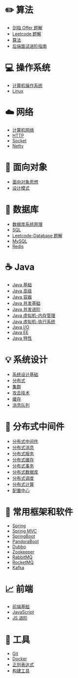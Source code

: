 

# ✏️ 算法

- [剑指 Offer 题解](notes/算法/剑指%20Offer%20题解%20-%20目录1.md) </br>
- [Leetcode 题解](notes/算法/Leetcode%20题解%20-%20目录1.md) </br>
- [算法](notes/算法/算法%20-%20目录1.md) </br>
- [后端面试进阶指南](https://xiaozhuanlan.com/CyC2018)

# 💻 操作系统

- [计算机操作系统](notes/操作系统/计算机操作系统%20-%20目录1.md) </br>
- [Linux](notes/操作系统/Linux.md)

# ☁️ 网络

- [计算机网络](notes/网络/计算机网络%20-%20目录1.md) </br>
- [HTTP](notes/网络/HTTP.md) </br>
- [Socket](notes/网络/Socket.md)
- [Netty](notes/网络/Netty.md)

# 🎨 面向对象

- [面向对象思想](notes/OOP/面向对象思想.md)
- [设计模式](notes/OOP/设计模式%20-%20目录1.md)

# 💾 数据库

- [数据库系统原理](notes/数据库/数据库系统原理.md) </br>
- [SQL](notes/数据库/SQL.md) </br>
- [Leetcode-Database 题解](notes/数据库/Leetcode-Database%20题解.md) </br>
- [MySQL](notes/数据库/MySQL.md) </br>
- [Redis](notes/数据库/Redis.md)

# ☕️ Java 

- [Java 基础](notes/Java/Java%20基础.md) </br>
- [Java 高级](notes/Java/Java%20高级.md)
- [Java 容器](notes/Java/Java%20容器.md) </br>
- [Java 并发基础](notes/Java/Java%20并发基础.md) </br>
- [Java 并发进阶](notes/Java/Java%20并发进阶.md) </br>
- [Java 虚拟机-内存管理](notes/Java/Java%20虚拟机-内存管理.md) </br>
- [Java 虚拟机-执行系统](notes/Java/Java%20虚拟机-执行系统.md) </br>
- [Java I/O](notes/Java/Java%20IO.md)
- [Java EE](notes/Java/Java%20EE.md)
- [Java 特性](notes/Java/Java%20特性.md)

# 💡 系统设计

- [系统设计基础](notes/系统设计/系统设计基础.md) </br>
- [分布式](notes/系统设计/分布式.md) </br>
- [集群](notes/系统设计/集群.md) </br>
- [攻击技术](notes/系统设计/攻击技术.md) </br>
- [缓存](notes/系统设计/缓存.md) </br>
- [消息队列](notes/系统设计/消息队列.md)

# 🔧 分布式中间件

- [分布式中间件](notes/分布式中间件/分布式中间件.md)
- [分布式消息](notes/分布式中间件/分布式消息.md)
- [分布式服务](notes/分布式中间件/分布式服务.md)
- [分布式缓存](notes/分布式中间件/分布式缓存.md)
- [分布式事务](notes/分布式中间件/分布式事务.md)
- [分布式数据库](notes/分布式中间件/分布式数据库.md)
- [分布式调度](notes/分布式中间件/分布式调度.md)
- [分布式计算](notes/分布式中间件/分布式计算.md)
- [配置中心](notes/分布式中间件/配置中心.md)



# 🔨 常用框架和软件

- [Spring](notes/框架/Spring.md)
- [Spring MVC](notes/框架/Spring-MVC.md)
- [SpringBoot](notes/框架/SpringBoot.md)
- [PandoraBoot](notes/框架/Pandora%20Boot.md)
- [Dubbo](notes/框架/Dubbo.md)
- [Zookeeper](notes/框架/Zookeeper.md)
- [RabbitMQ](notes/框架/RabbitMQ.md)
- [RocketMQ](notes/框架/RocketMQ.md)
- [Kafka](notes/框架/Kafka.md)

# 📈 前端

- [前端基础](notes/前端/前端基础.md)
- [JavaScript](notes/前端/JavaScript.md)
- [JS 进阶](notes/前端/JS-进阶.md)


# 🔧 工具

- [Git](notes/工具/Git.md) </br>
- [Docker](notes/工具/Docker.md) </br>
- [正则表达式](notes/工具/正则表达式.md) </br>
- [构建工具](notes/工具/构建工具.md)


